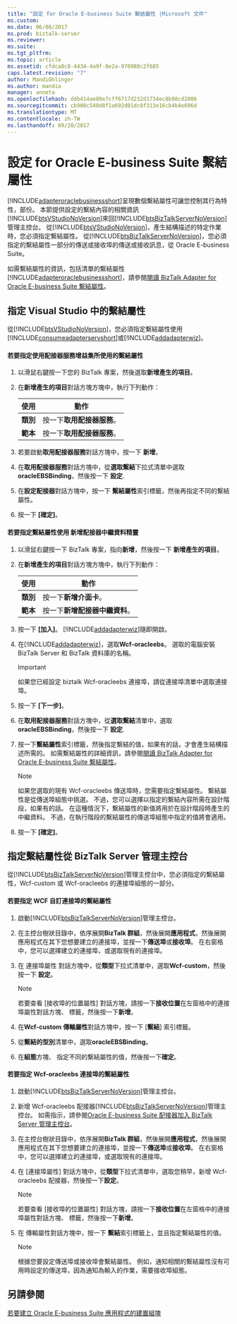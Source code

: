 ```yaml
---
title: "設定 for Oracle E-business Suite 繫結屬性 |Microsoft 文件"
ms.custom: 
ms.date: 06/08/2017
ms.prod: biztalk-server
ms.reviewer: 
ms.suite: 
ms.tgt_pltfrm: 
ms.topic: article
ms.assetid: cfdca8c8-4434-4a9f-8e2a-970988c2f685
caps.latest.revision: "7"
author: MandiOhlinger
ms.author: mandia
manager: anneta
ms.openlocfilehash: ddb414ae80e7cff6717d232d1734ec8b98cd2006
ms.sourcegitcommit: cb908c540d8f1a692d01dc8f313e16cb4b4e696d
ms.translationtype: MT
ms.contentlocale: zh-TW
ms.lasthandoff: 09/20/2017
---
```

# <a name="configure-the-binding-properties-for-oracle-e-business-suite"></a>設定 for Oracle E-business Suite 繫結屬性
[!INCLUDE[adapteroraclebusinessshort](../../includes/adapteroraclebusinessshort-md.md)]呈現數個繫結屬性可讓您控制其行為特性，部份。 本節提供設定的繫結內容的相關資訊[!INCLUDE[btsVStudioNoVersion](../../includes/btsvstudionoversion-md.md)]來回[!INCLUDE[btsBizTalkServerNoVersion](../../includes/btsbiztalkservernoversion-md.md)]管理主控台。 從[!INCLUDE[btsVStudioNoVersion](../../includes/btsvstudionoversion-md.md)]，產生結構描述的特定作業時，您必須指定繫結屬性。 從[!INCLUDE[btsBizTalkServerNoVersion](../../includes/btsbiztalkservernoversion-md.md)]，您必須指定的繫結屬性一部分的傳送或接收埠的傳送或接收訊息，從 Oracle E-business Suite。  
  
 如需繫結屬性的資訊，包括清單的繫結屬性[!INCLUDE[adapteroraclebusinessshort](../../includes/adapteroraclebusinessshort-md.md)]，請參閱[閱讀 BizTalk Adapter for Oracle E-business Suite 繫結屬性](../../adapters-and-accelerators/adapter-oracle-ebs/read-about-the-biztalk-adapter-for-oracle-e-business-suite-binding-properties.md)。  
  
## <a name="specifying-binding-properties-from-visual-studio"></a>指定 Visual Studio 中的繫結屬性  
 從[!INCLUDE[btsVStudioNoVersion](../../includes/btsvstudionoversion-md.md)]，您必須指定繫結屬性使用[!INCLUDE[consumeadapterservshort](../../includes/consumeadapterservshort-md.md)]或[!INCLUDE[addadapterwiz](../../includes/addadapterwiz-md.md)]。  
  
#### <a name="to-specify-binding-properties-using-consume-adapter-service-add-in"></a>若要指定使用配接器服務增益集所使用的繫結屬性  
  
1.  以滑鼠右鍵按一下您的 BizTalk 專案，然後選取**新增產生的項目**。  
  
2.  在**新增產生的項目**對話方塊方塊中，執行下列動作：  
  
    |使用|動作|  
    |--------------|----------------|  
    |**類別**|按一下**取用配接器服務**。|  
    |**範本**|按一下**取用配接器服務**。|  
  
3.  若要啟動**取用配接器服務**對話方塊中，按一下 **新增**。  
  
4.  在**取用配接器服務**對話方塊中，從**選取繫結**下拉式清單中選取**oracleEBSBinding**，然後按一下 **設定**.  
  
5.  在**設定配接器**對話方塊中，按一下 **繫結屬性**索引標籤，然後再指定不同的繫結屬性。  
  
6.  按一下 **[確定]**。  
  
#### <a name="to-specify-binding-properties-using-add-adapter-metadata-wizard"></a>若要指定繫結屬性使用 新增配接器中繼資料精靈  
  
1.  以滑鼠右鍵按一下 BizTalk 專案，指向**新增**，然後按一下 **新增產生的項目**。  
  
2.  在**新增產生的項目**對話方塊方塊中，執行下列動作：  
  
    |使用|動作|  
    |--------------|----------------|  
    |**類別**|按一下**新增介面卡**。|  
    |**範本**|按一下**新增配接器中繼資料**。|  
  
3.  按一下 **[加入]**。 [!INCLUDE[addadapterwiz](../../includes/addadapterwiz-md.md)]隨即開啟。  
  
4.  在[!INCLUDE[addadapterwiz](../../includes/addadapterwiz-md.md)]，選取**Wcf-oracleebs**。 選取的電腦安裝 BizTalk Server 和 BizTalk 資料庫的名稱。  
  
    > [!IMPORTANT]
    >  如果您已經設定 biztalk Wcf-oracleebs 連接埠，請從連接埠清單中選取連接埠。  
  
5.  按一下 **[下一步]**。  
  
6.  在**取用配接器服務**對話方塊中，從**選取繫結**清單中，選取**oracleEBSBinding**，然後按一下 **設定**.  
  
7.  按一下**繫結屬性**索引標籤，然後指定繫結的值，如果有的話，才會產生結構描述所需的。 如需繫結屬性的詳細資訊，請參閱[閱讀 BizTalk Adapter for Oracle E-business Suite 繫結屬性](../../adapters-and-accelerators/adapter-oracle-ebs/read-about-the-biztalk-adapter-for-oracle-e-business-suite-binding-properties.md)。  
  
    > [!NOTE]
    >  如果您選取的現有 Wcf-oracleebs 傳送埠時，您需要指定繫結屬性。 繫結屬性是從傳送埠組態中挑選。 不過，您可以選擇以指定的繫結內容所需在設計階段，如果有的話。 在這種情況下，繫結屬性的新值將用於在設計階段時產生的中繼資料。 不過，在執行階段的繫結屬性的傳送埠組態中指定的值將會適用。  
  
8.  按一下 **[確定]**。  
  
## <a name="specifying-binding-properties-from-the-biztalk-server-administration-console"></a>指定繫結屬性從 BizTalk Server 管理主控台  
 從[!INCLUDE[btsBizTalkServerNoVersion](../../includes/btsbiztalkservernoversion-md.md)]管理主控台中，您必須指定的繫結屬性，Wcf-custom 或 Wcf-oracleebs 的連接埠組態的一部分。  
  
#### <a name="to-specify-binding-properties-for-the-wcf-custom-port"></a>若要指定 WCF 自訂連接埠的繫結屬性  
  
1.  啟動[!INCLUDE[btsBizTalkServerNoVersion](../../includes/btsbiztalkservernoversion-md.md)]管理主控台。  
  
2.  在主控台樹狀目錄中，依序展開**BizTalk 群組**，然後展開**應用程式**，然後展開 應用程式在其下您想要建立的連接埠，並按一下**傳送埠**或**接收埠**。 在右窗格中，您可以選擇建立的連接埠，或選取現有的連接埠。  
  
3.  在 連接埠屬性 對話方塊中，從**類型**下拉式清單中，選取**Wcf-custom**，然後按一下 **設定**。  
  
    > [!NOTE]
    >  若要查看 [接收埠的位置屬性] 對話方塊，請按一下**接收位置**在左窗格中的連接埠屬性對話方塊、 標籤，然後按一下**新增**。  
  
4.  在**Wcf-custom 傳輸屬性**對話方塊中，按一下 [**繫結**] 索引標籤。  
  
5.  從**繫結的型別**清單中，選取**oracleEBSBinding**。  
  
6.  在**組態**方塊、 指定不同的繫結屬性的值，然後按一下**確定**。  
  
#### <a name="to-specify-binding-properties-for-the-wcf-oracleebs-port"></a>若要指定 Wcf-oracleebs 連接埠的繫結屬性  
  
1.  啟動[!INCLUDE[btsBizTalkServerNoVersion](../../includes/btsbiztalkservernoversion-md.md)]管理主控台。  
  
2.  新增 Wcf-oracleebs 配接器[!INCLUDE[btsBizTalkServerNoVersion](../../includes/btsbiztalkservernoversion-md.md)]管理主控台。 如需指示，請參閱[Oracle E-business Suite 配接器加入 BizTalk Server 管理主控台](../../adapters-and-accelerators/adapter-oracle-ebs/add-the-oracle-ebs-adapter-to-biztalk-server-administration-console.md)。  
  
3.  在主控台樹狀目錄中，依序展開**BizTalk 群組**，然後展開**應用程式**，然後展開 應用程式在其下您想要建立的連接埠，並按一下**傳送埠**或**接收埠**。 在右窗格中，您可以選擇建立的連接埠，或選取現有的連接埠。  
  
4.  在 [連接埠屬性] 對話方塊中，從**類型**下拉式清單中，選取您稍早，新增 Wcf-oracleebs 配接器，然後按一下**設定**。  
  
    > [!NOTE]
    >  若要查看 [接收埠的位置屬性] 對話方塊，請按一下**接收位置**在左窗格中的連接埠屬性對話方塊、 標籤，然後按一下**新增**。  
  
5.  在 傳輸屬性對話方塊中，按一下 **繫結**索引標籤上，並且指定繫結屬性的值。  
  
    > [!NOTE]
    >  根據您要設定傳送埠或接收埠會繫結屬性。 例如，通知相關的繫結屬性沒有可用時設定的傳送埠，因為通知為輸入的作業，需要接收埠組態。  
  
## <a name="see-also"></a>另請參閱  
 [若要建立 Oracle E-business Suite 應用程式的建置組塊](../../adapters-and-accelerators/adapter-oracle-ebs/building-blocks-to-create-oracle-e-business-suite-applications.md)